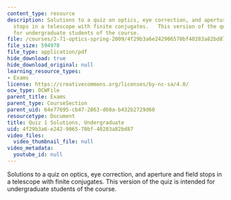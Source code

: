 ```yaml
---
content_type: resource
description: Solutions to a quiz on optics, eye correction, and aperture and field
  stops in a telescope with finite conjugates.   This version of the quiz is intended
  for undergraduate students of the course.
file: /courses/2-71-optics-spring-2009/4f29b3a6e242906570bf40283a82bd87_MIT2_71S09_uquiz1_sol.pdf
file_size: 594978
file_type: application/pdf
hide_download: true
hide_download_original: null
learning_resource_types:
- Exams
license: https://creativecommons.org/licenses/by-nc-sa/4.0/
ocw_type: OCWFile
parent_title: Exams
parent_type: CourseSection
parent_uid: 64e77695-cb47-2863-d60a-b432b2729d60
resourcetype: Document
title: Quiz 1 Solutions, Undergraduate
uid: 4f29b3a6-e242-9065-70bf-40283a82bd87
video_files:
  video_thumbnail_file: null
video_metadata:
  youtube_id: null
---
```

Solutions to a quiz on optics, eye correction, and aperture and field stops in a telescope with finite conjugates.   This version of the quiz is intended for undergraduate students of the course.